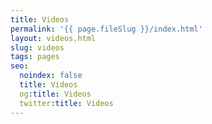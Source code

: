 ```yaml
---
title: Videos
permalink: '{{ page.fileSlug }}/index.html'
layout: videos.html
slug: videos
tags: pages
seo:
  noindex: false
  title: Videos
  og:title: Videos
  twitter:title: Videos
---
```



